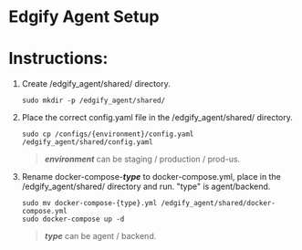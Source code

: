 # Edgify Agent Setup

# Instructions:
1. Create /edgify_agent/shared/ directory.
    ```
    sudo mkdir -p /edgify_agent/shared/
    ```
2. Place the correct config.yaml file in the /edgify_agent/shared/ directory.
   
    ```
    sudo cp /configs/{environment}/config.yaml /edgify_agent/shared/config.yaml
    ``` 
    > __*environment*__ can be staging / production / prod-us.
3. Rename docker-compose-__*type*__ to docker-compose.yml, place in the /edgify_agent/shared/ directory and run.
   "type" is agent/backend.
    ```
    sudo mv docker-compose-{type}.yml /edgify_agent/shared/docker-compose.yml
    sudo docker-compose up -d
    ```  
    > __*type*__ can be agent / backend.

